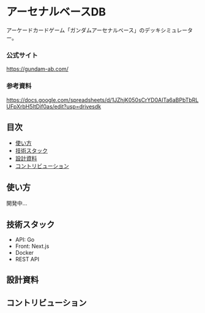 # アーセナルベースDB
アーケードカードゲーム「ガンダムアーセナルベース」のデッキシミュレーター。

### 公式サイト
https://gundam-ab.com/

### 参考資料
https://docs.google.com/spreadsheets/d/1JZhjK050sCrYD0AITa6aBPbTbRLUFpXrbH5ItDif0as/edit?usp=drivesdk

## 目次
- [使い方](#使い方)
- [技術スタック](#技術スタック)
- [設計資料](#設計資料)
- [コントリビューション](#コントリビューション)

## 使い方
開発中...

## 技術スタック
* API: Go
* Front: Next.js
* Docker
* REST API

## 設計資料

## コントリビューション

